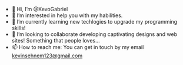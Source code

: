 - 👋 Hi, I’m @KevoGabriel
- 👀 I’m interested in help you with my habilities.
- 🌱 I’m currently learning new techlogies to upgrade my programming skills!
- 💞️ I’m looking to collaborate developing captivating designs and web sites! Something that
people loves...
- 📫 How to reach me: You can get in touch by my email kevinsehnem123@gmail.com


<!---
KevoGabriel/KevoGabriel is a ✨ special ✨ repository because its `README.md` (this file) appears on your GitHub profile.
You can click the Preview link to take a look at your changes.
--->
